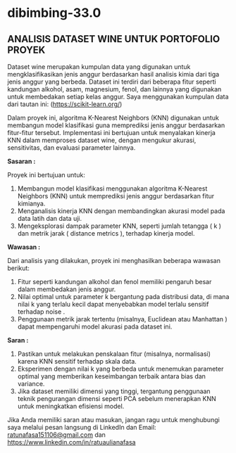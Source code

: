 # dibimbing-33.0
## ANALISIS DATASET WINE UNTUK PORTOFOLIO PROYEK

Dataset wine merupakan kumpulan data yang digunakan untuk mengklasifikasikan jenis anggur berdasarkan hasil analisis kimia dari tiga jenis anggur yang berbeda. Dataset ini terdiri dari beberapa fitur seperti kandungan alkohol, asam, magnesium, fenol, dan lainnya yang digunakan untuk membedakan setiap kelas anggur. Saya menggunakan kumpulan data dari tautan ini: (https://scikit-learn.org/)

Dalam proyek ini, algoritma K-Nearest Neighbors (KNN) digunakan untuk membangun model klasifikasi guna memprediksi jenis anggur berdasarkan fitur-fitur tersebut. Implementasi ini bertujuan untuk menyalakan kinerja KNN dalam memproses dataset wine, dengan mengukur akurasi, sensitivitas, dan evaluasi parameter lainnya.

**Sasaran :**

Proyek ini bertujuan untuk:
1. Membangun model klasifikasi menggunakan algoritma K-Nearest Neighbors (KNN) untuk memprediksi jenis anggur berdasarkan fitur kimianya.
2. Menganalisis kinerja KNN dengan membandingkan akurasi model pada data latih dan data uji.
3. Mengeksplorasi dampak parameter KNN, seperti jumlah tetangga ( k ) dan metrik jarak ( distance metrics ), terhadap kinerja model.
   
**Wawasan :**

Dari analisis yang dilakukan, proyek ini menghasilkan beberapa wawasan berikut:
1. Fitur seperti kandungan alkohol dan fenol memiliki pengaruh besar dalam membedakan jenis anggur.
2. Nilai optimal untuk parameter k bergantung pada distribusi data, di mana nilai k yang terlalu kecil dapat menyebabkan model terlalu sensitif terhadap noise .
3. Penggunaan metrik jarak tertentu (misalnya, Euclidean atau Manhattan ) dapat mempengaruhi model akurasi pada dataset ini.
   
**Saran :**

1. Pastikan untuk melakukan penskalaan fitur (misalnya, normalisasi) karena KNN sensitif terhadap skala data.
2. Eksperimen dengan nilai k yang berbeda untuk menemukan parameter optimal yang memberikan keseimbangan terbaik antara bias dan variance.
3. Jika dataset memiliki dimensi yang tinggi, tergantung penggunaan teknik pengurangan dimensi seperti PCA sebelum menerapkan KNN untuk meningkatkan efisiensi model.

Jika Anda memiliki saran atau masukan, jangan ragu untuk menghubungi saya melalui pesan langsung di LinkedIn dan Email: ratunafasa151106@gmail.com dan https://www.linkedin.com/in/ratuaulianafasa
